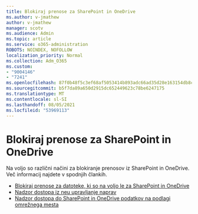 ```yaml
---
title: Blokiraj prenose za SharePoint in OneDrive
ms.author: v-jmathew
author: v-jmathew
manager: scotv
ms.audience: Admin
ms.topic: article
ms.service: o365-administration
ROBOTS: NOINDEX, NOFOLLOW
localization_priority: Normal
ms.collection: Adm_O365
ms.custom:
- "9004146"
- "7241"
ms.openlocfilehash: 87f0b48f5c3ef68af5053414b893adc66ad35d28e163154db8c3f2b3a52cf4a7
ms.sourcegitcommit: b5f7da89a650d2915dc652449623c78be6247175
ms.translationtype: MT
ms.contentlocale: sl-SI
ms.lasthandoff: 08/05/2021
ms.locfileid: "53969113"
---
```

# <a name="block-downloads-for-sharepoint-and-onedrive"></a>Blokiraj prenose za SharePoint in OneDrive

Na voljo so različni načini za blokiranje prenosov iz SharePoint in OneDrive. Več informacij najdete v spodnjih člankih.

- [Blokiraj prenose za datoteke, ki so na voljo le za SharePoint in OneDrive](https://support.microsoft.com/office/block-downloads-for-view-only-files-in-sharepoint-and-onedrive-6051184b-62ac-4149-b874-13dcd40ef91e)
- [Nadzor dostopa iz neu upravljanje naprav](https://docs.microsoft.com/sharepoint/control-access-from-unmanaged-devices)
- [Nadzor dostopa do SharePoint in OneDrive podatkov na podlagi omrežnega mesta](https://docs.microsoft.com/sharepoint/control-access-based-on-network-location)
